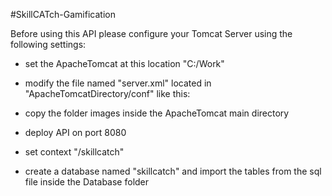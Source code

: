 #SkillCATch-Gamification

 Before using this API please configure your Tomcat Server using the following settings:
 - set the ApacheTomcat at this location "C:/Work"
 - modify the file named "server.xml" located in "ApacheTomcatDirectory/conf" like this:
			<Context docBase="Work/apache-tomcat-7.0.67/images" path="/images" />
			<Valve className="org.apache.catalina.valves.AccessLogValve" directory="logs"
				   prefix="localhost_access_log." suffix=".txt"
				   pattern="%h %l %u %t &quot;%r&quot; %s %b" />
	   
- copy the folder images inside the ApacheTomcat main directory
- deploy API on port 8080
- set context "/skillcatch"
- create a database named "skillcatch" and import the tables from the sql file inside the Database folder

